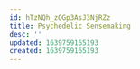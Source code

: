 ```yaml
---
id: hTzNQh_zQGp3AsJ3NjRZz
title: Psychedelic Sensemaking
desc: ''
updated: 1639759165193
created: 1639759165193
---
```



